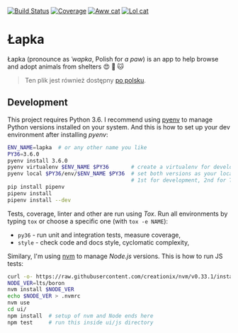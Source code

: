 [![Build Status](https://travis-ci.org/glujan/lapka.svg?branch=master)](https://travis-ci.org/glujan/lapka)
[![Coverage](https://codecov.io/gh/glujan/lapka/branch/master/graph/badge.svg)](https://codecov.io/gh/glujan/lapka)
[![Aww cat](https://img.shields.io/badge/aww-cat-brightgreen.svg)](http://i.imgur.com/8dX8Qv2.mp4)
[![Lol cat](https://img.shields.io/badge/lol-cat-brightgreen.svg)](http://i.imgur.com/WM0GVKQ.mp4)
# Łapka

Łapka (pronounce as _ˈwapka_, Polish for _a paw_) is an app to help browse and
adopt animals from shelters :heart_eyes: :dog: :cat:

> Ten plik jest również dostępny [po polsku](README_pl.md).


## Development

This project requires Python 3.6. I recommend using [pyenv](https://github.com/yyuu/pyenv)
to manage Python versions installed on your system. And this is how to set up
your dev environment after installing _pyenv_:

```bash
ENV_NAME=lapka  # or any other name you like
PY36=3.6.0
pyenv install 3.6.0
pyenv virtualenv $ENV_NAME $PY36       # create a virtualenv for development
pyenv local $PY36/env/$ENV_NAME $PY36  # set both versions as your local Python
                                       # 1st for development, 2nd for Tox
pip install pipenv
pipenv install
pipenv install --dev
```

Tests, coverage, linter and other are run using _Tox_. Run all environments by
typing `tox` or choose a specific one (with `tox -e NAME`):

 * `py36` - run unit and integration tests, measure coverage,
 * `style` - check code and docs style, cyclomatic complexity,

Similary, I'm using [nvm](https://github.com/creationix/nvm) to manage
_Node.js_ versions. This is how to run JS tests:

```bash
curl -o- https://raw.githubusercontent.com/creationix/nvm/v0.33.1/install.sh | bash
NODE_VER=lts/boron
nvm install $NODE_VER
echo $NODE_VER > .nvmrc
nvm use
cd ui/
npm install  # setup of nvm and Node ends here
npm test     # run this inside ui/js directory
```

